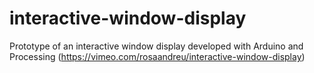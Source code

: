 # interactive-window-display
Prototype of an interactive window display developed with Arduino and Processing (https://vimeo.com/rosaandreu/interactive-window-display)
